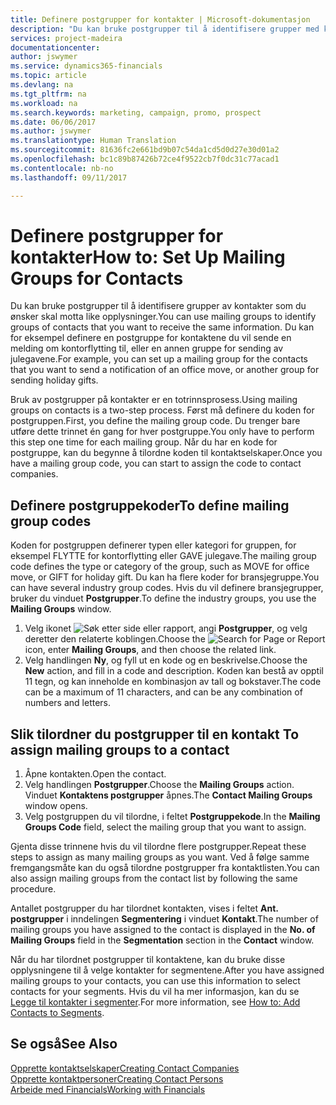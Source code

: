 ```yaml
---
title: Definere postgrupper for kontakter | Microsoft-dokumentasjon
description: "Du kan bruke postgrupper til å identifisere grupper med kontakter du vil skal motta samme informasjon, for eksempel for en markedsføringskampanje."
services: project-madeira
documentationcenter: 
author: jswymer
ms.service: dynamics365-financials
ms.topic: article
ms.devlang: na
ms.tgt_pltfrm: na
ms.workload: na
ms.search.keywords: marketing, campaign, promo, prospect
ms.date: 06/06/2017
ms.author: jswymer
ms.translationtype: Human Translation
ms.sourcegitcommit: 81636fc2e661bd9b07c54da1cd5d0d27e30d01a2
ms.openlocfilehash: bc1c89b87426b72ce4f9522cb7f0dc31c77acad1
ms.contentlocale: nb-no
ms.lasthandoff: 09/11/2017

---
```

# <a name="how-to-set-up-mailing-groups-for-contacts"></a><span data-ttu-id="4e9af-103">Definere postgrupper for kontakter</span><span class="sxs-lookup"><span data-stu-id="4e9af-103">How to: Set Up Mailing Groups for Contacts</span></span>
<span data-ttu-id="4e9af-104">Du kan bruke postgrupper til å identifisere grupper av kontakter som du ønsker skal motta like opplysninger.</span><span class="sxs-lookup"><span data-stu-id="4e9af-104">You can use mailing groups to identify groups of contacts that you want to receive the same information.</span></span> <span data-ttu-id="4e9af-105">Du kan for eksempel definere en postgruppe for kontaktene du vil sende en melding om kontorflytting til, eller en annen gruppe for sending av julegavene.</span><span class="sxs-lookup"><span data-stu-id="4e9af-105">For example, you can set up a mailing group for the contacts that you want to send a notification of an office move, or another group for sending holiday gifts.</span></span>

<span data-ttu-id="4e9af-106">Bruk av postgrupper på kontakter er en totrinnsprosess.</span><span class="sxs-lookup"><span data-stu-id="4e9af-106">Using mailing groups on contacts is a two-step process.</span></span> <span data-ttu-id="4e9af-107">Først må definere du koden for postgruppen.</span><span class="sxs-lookup"><span data-stu-id="4e9af-107">First, you define the mailing group code.</span></span> <span data-ttu-id="4e9af-108">Du trenger bare utføre dette trinnet én gang for hver postgruppe.</span><span class="sxs-lookup"><span data-stu-id="4e9af-108">You only have to perform this step one time for each mailing group.</span></span> <span data-ttu-id="4e9af-109">Når du har en kode for postgruppe, kan du begynne å tilordne koden til kontaktselskaper.</span><span class="sxs-lookup"><span data-stu-id="4e9af-109">Once you have a mailing group code, you can start to assign the code to contact companies.</span></span>

## <a name="to-define-mailing-group-codes"></a><span data-ttu-id="4e9af-110">Definere postgruppekoder</span><span class="sxs-lookup"><span data-stu-id="4e9af-110">To define mailing group codes</span></span>
<span data-ttu-id="4e9af-111">Koden for postgruppen definerer typen eller kategori for gruppen, for eksempel FLYTTE for kontorflytting eller GAVE julegave.</span><span class="sxs-lookup"><span data-stu-id="4e9af-111">The mailing group code defines the type or category of the group, such as MOVE for office move, or GIFT for holiday gift.</span></span> <span data-ttu-id="4e9af-112">Du kan ha flere koder for bransjegruppe.</span><span class="sxs-lookup"><span data-stu-id="4e9af-112">You can have several industry group codes.</span></span> <span data-ttu-id="4e9af-113">Hvis du vil definere bransjegrupper, bruker du vinduet **Postgrupper**.</span><span class="sxs-lookup"><span data-stu-id="4e9af-113">To define the industry groups, you use the **Mailing Groups** window.</span></span>

1. <span data-ttu-id="4e9af-114">Velg ikonet ![Søk etter side eller rapport](media/ui-search/search_small.png "Ikonet Søk etter side eller rapport"), angi **Postgrupper**, og velg deretter den relaterte koblingen.</span><span class="sxs-lookup"><span data-stu-id="4e9af-114">Choose the ![Search for Page or Report](media/ui-search/search_small.png "Search for Page or Report icon") icon, enter **Mailing Groups**, and then choose the related link.</span></span>
2. <span data-ttu-id="4e9af-115">Velg handlingen **Ny**, og fyll ut en kode og en beskrivelse.</span><span class="sxs-lookup"><span data-stu-id="4e9af-115">Choose the **New** action, and fill in a code and description.</span></span> <span data-ttu-id="4e9af-116">Koden kan bestå av opptil 11 tegn, og kan inneholde en kombinasjon av tall og bokstaver.</span><span class="sxs-lookup"><span data-stu-id="4e9af-116">The code can be a maximum of 11 characters, and can be any combination of numbers and letters.</span></span>

## <span data-ttu-id="4e9af-117"><a name="AssignMailGroupContact"></a> Slik tilordner du postgrupper til en kontakt</span><span class="sxs-lookup"><span data-stu-id="4e9af-117"><a name="AssignMailGroupContact"></a> To assign mailing groups to a contact</span></span>
1. <span data-ttu-id="4e9af-118">Åpne kontakten.</span><span class="sxs-lookup"><span data-stu-id="4e9af-118">Open the contact.</span></span>
2. <span data-ttu-id="4e9af-119">Velg handlingen **Postgrupper**.</span><span class="sxs-lookup"><span data-stu-id="4e9af-119">Choose the **Mailing Groups** action.</span></span> <span data-ttu-id="4e9af-120">Vinduet **Kontaktens postgrupper** åpnes.</span><span class="sxs-lookup"><span data-stu-id="4e9af-120">The **Contact Mailing Groups** window opens.</span></span>
3. <span data-ttu-id="4e9af-121">Velg postgruppen du vil tilordne, i feltet **Postgruppekode**.</span><span class="sxs-lookup"><span data-stu-id="4e9af-121">In the **Mailing Groups Code** field, select the mailing group that you want to assign.</span></span>

<span data-ttu-id="4e9af-122">Gjenta disse trinnene hvis du vil tilordne flere postgrupper.</span><span class="sxs-lookup"><span data-stu-id="4e9af-122">Repeat these steps to assign as many mailing groups as you want.</span></span> <span data-ttu-id="4e9af-123">Ved å følge samme fremgangsmåte kan du også tilordne postgrupper fra kontaktlisten.</span><span class="sxs-lookup"><span data-stu-id="4e9af-123">You can also assign mailing groups from the contact list by following the same procedure.</span></span>

<span data-ttu-id="4e9af-124">Antallet postgrupper du har tilordnet kontakten, vises i feltet **Ant. postgrupper** i inndelingen **Segmentering** i vinduet **Kontakt**.</span><span class="sxs-lookup"><span data-stu-id="4e9af-124">The number of mailing groups you have assigned to the contact is displayed in the **No. of Mailing Groups** field in the **Segmentation** section in the **Contact** window.</span></span>

<span data-ttu-id="4e9af-125">Når du har tilordnet postgrupper til kontaktene, kan du bruke disse opplysningene til å velge kontakter for segmentene.</span><span class="sxs-lookup"><span data-stu-id="4e9af-125">After you have assigned mailing groups to your contacts, you can use this information to select contacts for your segments.</span></span> <span data-ttu-id="4e9af-126">Hvis du vil ha mer informasjon, kan du se [Legge til kontakter i segmenter](marketing-add-contact-segment.md).</span><span class="sxs-lookup"><span data-stu-id="4e9af-126">For more information, see [How to: Add Contacts to Segments](marketing-add-contact-segment.md).</span></span>

## <a name="see-also"></a><span data-ttu-id="4e9af-127">Se også</span><span class="sxs-lookup"><span data-stu-id="4e9af-127">See Also</span></span>
[<span data-ttu-id="4e9af-128">Opprette kontaktselskaper</span><span class="sxs-lookup"><span data-stu-id="4e9af-128">Creating Contact Companies</span></span>](marketing-create-contact-companies.md)  
[<span data-ttu-id="4e9af-129">Opprette kontaktpersoner</span><span class="sxs-lookup"><span data-stu-id="4e9af-129">Creating Contact Persons</span></span>](marketing-create-contact-persons.md)  
[<span data-ttu-id="4e9af-130">Arbeide med Financials</span><span class="sxs-lookup"><span data-stu-id="4e9af-130">Working with Financials</span></span>](ui-work-product.md)

